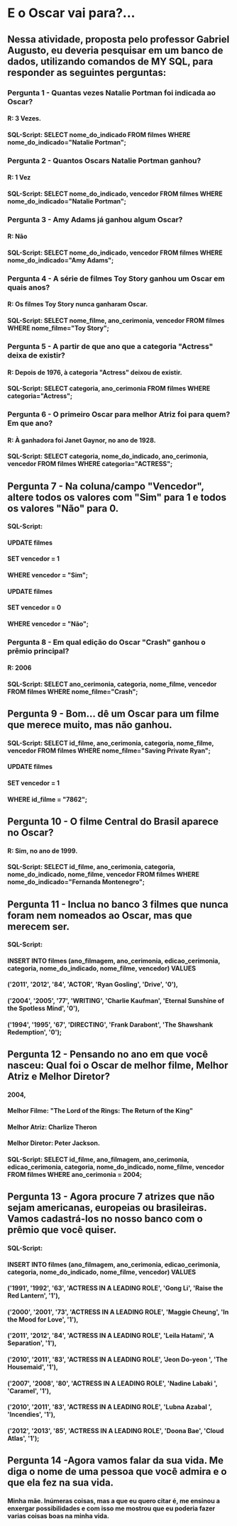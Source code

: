 # E o Oscar vai para?...

## Nessa atividade, proposta pelo professor Gabriel Augusto, eu deveria pesquisar em um banco de dados, utilizando comandos de MY SQL, para responder as seguintes perguntas:

### Pergunta 1 - Quantas vezes Natalie Portman foi indicada ao Oscar?
####  R: 3 Vezes.
####  SQL-Script: SELECT nome_do_indicado FROM filmes WHERE nome_do_indicado="Natalie Portman";

### Pergunta 2 - Quantos Oscars Natalie Portman ganhou?
####  R: 1 Vez 
####  SQL-Script: SELECT nome_do_indicado, vencedor FROM filmes WHERE nome_do_indicado="Natalie Portman";

### Pergunta 3 - Amy Adams já ganhou algum Oscar?
####  R: Não
####  SQL-Script: SELECT nome_do_indicado, vencedor FROM filmes WHERE nome_do_indicado="Amy Adams";

### Pergunta 4 -  A série de filmes Toy Story ganhou um Oscar em quais anos?
#### R: Os filmes Toy Story nunca ganharam Oscar.
#### SQL-Script: SELECT nome_filme, ano_cerimonia, vencedor FROM filmes WHERE nome_filme="Toy Story";

### Pergunta 5 - A partir de que ano que a categoria "Actress" deixa de existir? 
#### R: Depois de 1976, à categoria "Actress" deixou de existir.
#### SQL-Script: SELECT categoria, ano_cerimonia FROM filmes WHERE categoria="Actress";

### Pergunta 6 -  O primeiro Oscar para melhor Atriz foi para quem? Em que ano?
#### R: À ganhadora foi Janet Gaynor, no ano de 1928.
#### SQL-Script: SELECT categoria, nome_do_indicado, ano_cerimonia, vencedor FROM filmes WHERE categoria="ACTRESS";

## Pergunta 7 - Na coluna/campo "Vencedor", altere todos os valores com "Sim" para 1 e todos os valores "Não" para 0.
#### SQL-Script:

#### UPDATE filmes
#### SET vencedor = 1
#### WHERE vencedor = "Sim";

#### UPDATE filmes
#### SET vencedor = 0
#### WHERE vencedor = "Não";


### Pergunta 8 - Em qual edição do Oscar "Crash" ganhou o prêmio principal?
#### R: 2006 
#### SQL-Script: SELECT ano_cerimonia, categoria, nome_filme, vencedor FROM filmes WHERE nome_filme="Crash";

## Pergunta 9 - Bom... dê um Oscar para um filme que merece muito, mas não ganhou.
#### SQL-Script: SELECT id_filme, ano_cerimonia, categoria, nome_filme, vencedor FROM filmes WHERE nome_filme="Saving Private Ryan";

#### UPDATE filmes
#### SET vencedor = 1
#### WHERE id_filme = "7862";

## Pergunta 10 - O filme Central do Brasil aparece no Oscar?
#### R: Sim, no ano de 1999.
#### SQL-Script: SELECT id_filme, ano_cerimonia, categoria, nome_do_indicado, nome_filme, vencedor FROM filmes WHERE nome_do_indicado="Fernanda Montenegro";

## Pergunta 11 - Inclua no banco 3 filmes que nunca foram nem nomeados ao Oscar, mas que merecem ser. 
#### SQL-Script: 
#### INSERT INTO filmes (ano_filmagem, ano_cerimonia, edicao_cerimonia, categoria, nome_do_indicado, nome_filme, vencedor) VALUES 
#### ('2011', '2012', '84', 'ACTOR', 'Ryan Gosling', 'Drive', '0'), 
#### ('2004', '2005', '77', 'WRITING', 'Charlie Kaufman', 'Eternal Sunshine of the Spotless Mind', '0'), 
#### ('1994', '1995', '67', 'DIRECTING', 'Frank Darabont', 'The Shawshank Redemption', '0'); 

## Pergunta 12 - Pensando no ano em que você nasceu: Qual foi o Oscar de melhor filme, Melhor Atriz e Melhor Diretor?
#### 2004, 
#### Melhor Filme: "The Lord of the Rings: The Return of the King"
#### Melhor Atriz: Charlize Theron
#### Melhor Diretor: Peter Jackson.
#### SQL-Script: SELECT id_filme, ano_filmagem, ano_cerimonia, edicao_cerimonia, categoria, nome_do_indicado, nome_filme, vencedor FROM filmes WHERE ano_cerimonia = 2004;

## Pergunta 13 - Agora procure 7 atrizes que não sejam americanas, europeias ou brasileiras.  Vamos cadastrá-los no nosso banco com o prêmio que você quiser. 
#### SQL-Script: 
#### INSERT INTO filmes (ano_filmagem, ano_cerimonia, edicao_cerimonia, categoria, nome_do_indicado, nome_filme, vencedor) VALUES 
#### ('1991', '1992', '63', 'ACTRESS IN A LEADING ROLE', 'Gong Li', 'Raise the Red Lantern', '1'),
#### ('2000', '2001', '73', 'ACTRESS IN A LEADING ROLE', 'Maggie Cheung', 'In the Mood for Love', '1'),
#### ('2011', '2012', '84', 'ACTRESS IN A LEADING ROLE', 'Leila Hatami', 'A Separation', '1'),
#### ('2010', '2011', '83', 'ACTRESS IN A LEADING ROLE', 'Jeon Do-yeon ', 'The Housemaid', '1'),
#### ('2007', '2008', '80', 'ACTRESS IN A LEADING ROLE', 'Nadine Labaki ', 'Caramel', '1'),
#### ('2010', '2011', '83', 'ACTRESS IN A LEADING ROLE', 'Lubna Azabal ', 'Incendies', '1'),
#### ('2012', '2013', '85', 'ACTRESS IN A LEADING ROLE', 'Doona Bae', 'Cloud Atlas', '1');

## Pergunta 14 -Agora vamos falar da sua vida. Me diga o nome de uma pessoa que você admira e o que ela fez na sua vida. 
#### Minha mãe. Inúmeras coisas, mas a que eu quero citar é, me ensinou a enxergar possibilidades e com isso me mostrou que eu poderia fazer varias coisas boas na minha vida.
